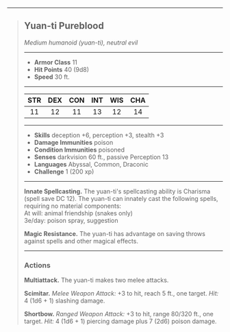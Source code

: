 ***
> ## Yuan-ti Pureblood
> *Medium humanoid (yuan-ti), neutral evil*
> 
> ***
> 
> - **Armor Class** 11
> - **Hit Points** 40 (9d8)
> - **Speed** 30 ft.
> 
> ***
> 
> |STR|DEX|CON|INT|WIS|CHA|
> |:---:|:---:|:---:|:---:|:---:|:---:|
> |11|12|11|13|12|14|
> 
> ***
> 
> - **Skills** deception +6, perception +3, stealth +3
> - **Damage Immunities** poison
> - **Condition Immunities** poisoned
> - **Senses** darkvision 60 ft., passive Perception 13
> - **Languages** Abyssal, Common, Draconic
> - **Challenge** 1 (200 xp)
> 
> ***
> 
> **Innate Spellcasting.** The yuan-ti's spellcasting ability is Charisma (spell save DC 12). The yuan-ti can innately cast the following spells, requiring no material components:  
> At will: animal friendship (snakes only)  
> 3e/day: poison spray, suggestion
> 
> **Magic Resistance.** The yuan-ti has advantage on saving throws against spells and other magical effects.
> 
> ***
> 
> ### Actions
> **Multiattack.** The yuan-ti makes two melee attacks.
> 
> **Scimitar.** *Melee Weapon Attack:* +3 to hit, reach 5 ft., one target. *Hit:* 4 (1d6 + 1) slashing damage.
> 
> **Shortbow.** *Ranged Weapon Attack:* +3 to hit, range 80/320 ft., one target. *Hit:* 4 (1d6 + 1) piercing damage plus 7 (2d6) poison damage.